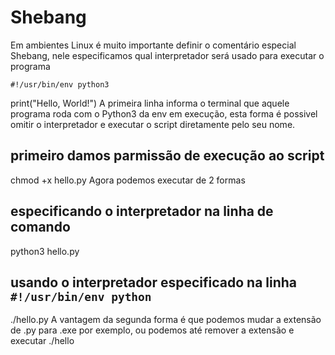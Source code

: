 # Shebang

Em ambientes Linux é muito importante definir o comentário especial Shebang, nele especificamos qual interpretador será usado para executar o programa

`#!/usr/bin/env python3`

print("Hello, World!")
A primeira linha informa o terminal que aquele programa roda com o Python3 da env em execução, esta forma é possivel omitir o interpretador e executar o script diretamente pelo seu nome.

## primeiro damos parmissão de execução ao script

chmod +x hello.py
Agora podemos executar de 2 formas

## especificando o interpretador na linha de comando

python3 hello.py

## usando o interpretador especificado na linha `#!/usr/bin/env python`

./hello.py
A vantagem da segunda forma é que podemos mudar a extensão de .py para .exe por exemplo, ou podemos até remover a extensão e executar ./hello
